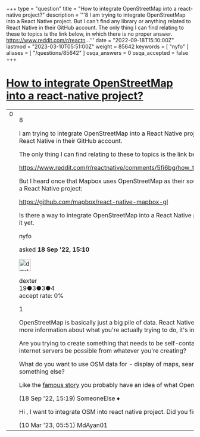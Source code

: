 +++
type = "question"
title = "How to integrate OpenStreetMap into a react-native project?"
description = '''8 I am trying to integrate OpenStreetMap into a React Native project. But I can&#x27;t find any library or anything related to React Native in their GitHub account. The only thing I can find relating to these to topics is the link below, in which there is no proper answer. https://www.reddit.com/r/reactn...'''
date = "2022-09-18T15:10:00Z"
lastmod = "2023-03-10T05:51:00Z"
weight = 85642
keywords = [ "nyfo" ]
aliases = [ "/questions/85642" ]
osqa_answers = 0
osqa_accepted = false
+++

<div class="headNormal">

# [How to integrate OpenStreetMap into a react-native project?](/questions/85642/how-to-integrate-openstreetmap-into-a-react-native-project)

</div>

<div id="main-body">

<div id="askform">

<table id="question-table" style="width:100%;">
<colgroup>
<col style="width: 50%" />
<col style="width: 50%" />
</colgroup>
<tbody>
<tr>
<td style="width: 30px; vertical-align: top"><div class="vote-buttons">
<span id="post-85642-upvote" class="ajax-command post-vote up" rel="nofollow" title="I like this post (click again to cancel)"> </span>
<div id="post-85642-score" class="post-score" title="current number of votes">
0
</div>
<span id="post-85642-downvote" class="ajax-command post-vote down" rel="nofollow" title="I dont like this post (click again to cancel)"> </span> <span id="favorite-mark" class="ajax-command favorite-mark" rel="nofollow" title="mark/unmark this question as favorite (click again to cancel)"> </span>
<div id="favorite-count" class="favorite-count">
&#10;</div>
</div></td>
<td><div id="item-right">
<div class="question-body">
<p>8</p>
<p>I am trying to integrate OpenStreetMap into a React Native project. But I can't find any library or anything related to React Native in their GitHub account.</p>
<p>The only thing I can find relating to these to topics is the link below, in which there is no proper answer.</p>
<p><a href="https://www.reddit.com/r/reactnative/comments/5fi6bg/how_to_add_openstreetmap_to_a_react_native_project/">https://www.reddit.com/r/reactnative/comments/5fi6bg/how_to_add_openstreetmap_to_a_react_native_project/</a><a href="https://nyfo.nyc/">nyfo</a></p>
<p>But I heard once that Mapbox uses OpenStreetMap as their source. Mapbox suggests a good way to integrate it into a React Native project:</p>
<p><a href="https://github.com/mapbox/react-native-mapbox-gl">https://github.com/mapbox/react-native-mapbox-gl</a></p>
<p>Is there a way to integrate OpenStreetMap into a React Native project or is it the case there's not proper support for it yet.</p>
</div>
<div id="question-tags" class="tags-container tags">
<span class="post-tag tag-link-nyfo" rel="tag" title="see questions tagged &#39;nyfo&#39;">nyfo</span>
</div>
<div id="question-controls" class="post-controls">
&#10;</div>
<div class="post-update-info-container">
<div class="post-update-info post-update-info-user">
<p>asked <strong>18 Sep '22, 15:10</strong></p>
<img src="https://secure.gravatar.com/avatar/192f37b12d31ff2a8559ae0ce0eb4b8c?s=32&amp;d=identicon&amp;r=g" class="gravatar" width="32" height="32" alt="dexter&#39;s gravatar image" />
<p><span>dexter</span><br />
<span class="score" title="19 reputation points">19</span><span title="3 badges"><span class="badge1">●</span><span class="badgecount">3</span></span><span title="3 badges"><span class="silver">●</span><span class="badgecount">3</span></span><span title="4 badges"><span class="bronze">●</span><span class="badgecount">4</span></span><br />
<span class="accept_rate" title="Rate of the user&#39;s accepted answers">accept rate:</span> <span title="dexter has no accepted answers">0%</span></p>
</div>
</div>
<div id="comments-container-85642" class="comments-container">
<span id="85643"></span>
<div id="comment-85643" class="comment">
<div id="post-85643-score" class="comment-score">
1
</div>
<div class="comment-text">
<p>OpenStreetMap is basically just a big pile of data. React Native is just a software development framework. Without more information about what you're actually trying to do, it's impossible to answer this question.</p>
<p>Are you trying to create something that needs to be self-contained and work offline, or would online access to internet servers be possible from whatever you're creating?</p>
<p>What do you want to use OSM data for - display of maps, searching for things, routing to things, data analysis, something else?</p>
<p>Like the <a href="https://en.wikipedia.org/wiki/Blind_men_and_an_elephant">famous story</a> you probably have an idea of what OpenStreetMap is, but it probably isn't the whole picture.</p>
</div>
<div id="comment-85643-info" class="comment-info">
<span class="comment-age">(18 Sep '22, 15:19)</span> <span class="comment-user userinfo">SomeoneElse ♦</span>
</div>
</div>
<span id="86901"></span>
<div id="comment-86901" class="comment">
<div id="post-86901-score" class="comment-score">
&#10;</div>
<div class="comment-text">
<p>Hi , I want to integrate OSM into react native project. Did you find any solution ?</p>
</div>
<div id="comment-86901-info" class="comment-info">
<span class="comment-age">(10 Mar '23, 05:51)</span> <span class="comment-user userinfo">MdAyan01</span>
</div>
</div>
</div>
<div id="comment-tools-85642" class="comment-tools">
&#10;</div>
<div class="clear">
&#10;</div>
<div id="comment-85642-form-container" class="comment-form-container">
&#10;</div>
<div class="clear">
&#10;</div>
</div></td>
</tr>
</tbody>
</table>

</div>

</div>

